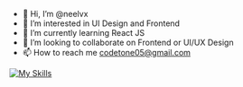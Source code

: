 - 👋 Hi, I’m @neelvx
- 👀 I’m interested in UI Design and Frontend
- 🌱 I’m currently learning React JS
- 💞️ I’m looking to collaborate on Frontend or UI/UX Design
- 📫 How to reach me codetone05@gmail.com

[![My Skills](https://skillicons.dev/icons?i=js,html,css,wasm)](https://skillicons.dev)
<!---
neelvx/neelvx is a ✨ special ✨ repository because its `README.md` (this file) appears on your GitHub profile.
You can click the Preview link to take a look at your changes.
--->
